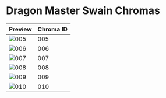 # Dragon Master Swain Chromas
| Preview | Chroma ID |
|---------|-----------|
| ![005](https://raw.communitydragon.org/latest/plugins/rcp-be-lol-game-data/global/default/v1/champion-chroma-images/50/50005.png) | 005 |
| ![006](https://raw.communitydragon.org/latest/plugins/rcp-be-lol-game-data/global/default/v1/champion-chroma-images/50/50006.png) | 006 |
| ![007](https://raw.communitydragon.org/latest/plugins/rcp-be-lol-game-data/global/default/v1/champion-chroma-images/50/50007.png) | 007 |
| ![008](https://raw.communitydragon.org/latest/plugins/rcp-be-lol-game-data/global/default/v1/champion-chroma-images/50/50008.png) | 008 |
| ![009](https://raw.communitydragon.org/latest/plugins/rcp-be-lol-game-data/global/default/v1/champion-chroma-images/50/50009.png) | 009 |
| ![010](https://raw.communitydragon.org/latest/plugins/rcp-be-lol-game-data/global/default/v1/champion-chroma-images/50/50010.png) | 010 |
